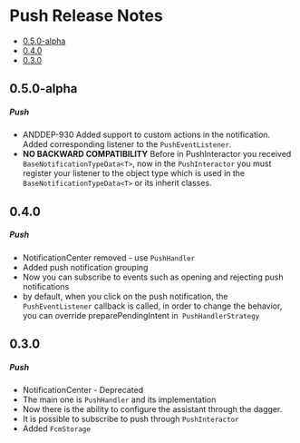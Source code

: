 # Push Release Notes

- [0.5.0-alpha](#050-alpha)
- [0.4.0](#040)
- [0.3.0](#030)

## 0.5.0-alpha
##### Push
* ANDDEP-930 Added support to custom actions in the notification. Added corresponding listener to the `PushEventListener`.
* **NO BACKWARD COMPATIBILITY** Before in PushInteractor you received `BaseNotificationTypeData<T>`, now in the `PushInteractor` you must register your listener to the object type which is used in the `BaseNotificationTypeData<T>` or its inherit classes.
## 0.4.0
##### Push
* NotificationCenter removed - use `PushHandler`
* Added push notification grouping
* Now you can subscribe to events such as opening and rejecting push notifications
* by default, when you click on the push notification, the `PushEventListener` callback is called, in order to change the behavior, you can override preparePendingIntent in` PushHandlerStrategy`
## 0.3.0
##### Push
* NotificationCenter - Deprecated
* The main one is `PushHandler` and its implementation
* Now there is the ability to configure the assistant through the dagger.
* It is possible to subscribe to push through `PushInteractor`
* Added `FcmStorage`